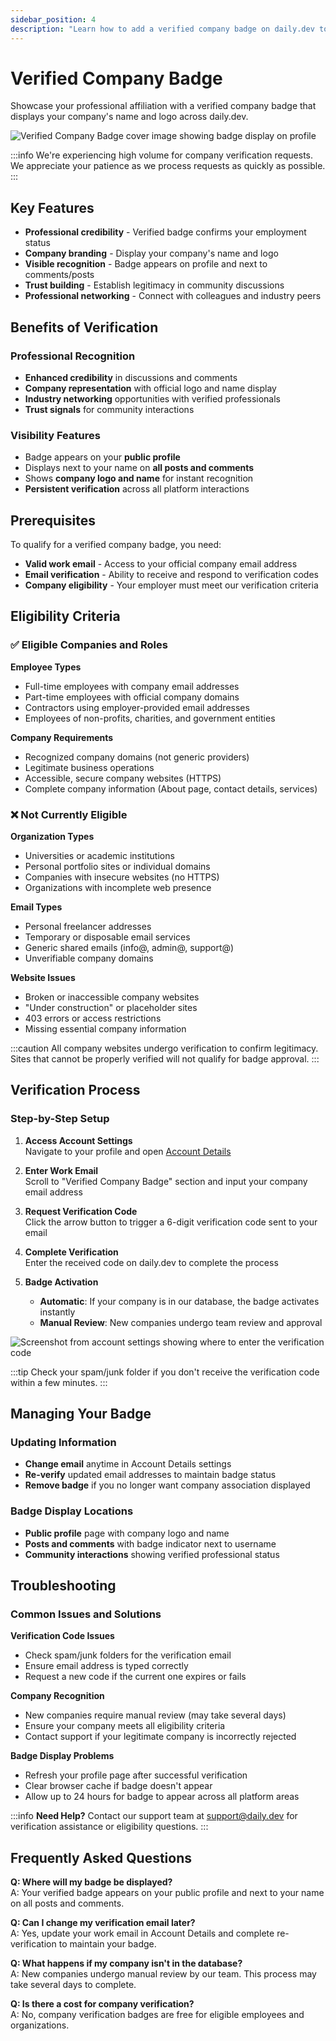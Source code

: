 ```yaml
---
sidebar_position: 4
description: "Learn how to add a verified company badge on daily.dev to showcase your professional affiliation, build credibility, and enhance visibility in discussions."
---
```


# Verified Company Badge

Showcase your professional affiliation with a verified company badge that displays your company's name and logo across daily.dev.

![Verified Company Badge cover image showing badge display on profile](https://daily-now-res.cloudinary.com/image/upload/v1724771209/docs/Change_log.png)

:::info
We're experiencing high volume for company verification requests. We appreciate your patience as we process requests as quickly as possible.
:::

## Key Features

- **Professional credibility** - Verified badge confirms your employment status
- **Company branding** - Display your company's name and logo
- **Visible recognition** - Badge appears on profile and next to comments/posts  
- **Trust building** - Establish legitimacy in community discussions
- **Professional networking** - Connect with colleagues and industry peers

## Benefits of Verification

### Professional Recognition
- **Enhanced credibility** in discussions and comments
- **Company representation** with official logo and name display
- **Industry networking** opportunities with verified professionals
- **Trust signals** for community interactions

### Visibility Features  
- Badge appears on your **public profile**
- Displays next to your name on **all posts and comments**
- Shows **company logo and name** for instant recognition
- **Persistent verification** across all platform interactions

## Prerequisites

To qualify for a verified company badge, you need:
- **Valid work email** - Access to your official company email address
- **Email verification** - Ability to receive and respond to verification codes
- **Company eligibility** - Your employer must meet our verification criteria

## Eligibility Criteria

### ✅ Eligible Companies and Roles

**Employee Types**
- Full-time employees with company email addresses
- Part-time employees with official company domains
- Contractors using employer-provided email addresses
- Employees of non-profits, charities, and government entities

**Company Requirements**
- Recognized company domains (not generic providers)
- Legitimate business operations
- Accessible, secure company websites (HTTPS)
- Complete company information (About page, contact details, services)

### ❌ Not Currently Eligible

**Organization Types**
- Universities or academic institutions
- Personal portfolio sites or individual domains
- Companies with insecure websites (no HTTPS)
- Organizations with incomplete web presence

**Email Types**
- Personal freelancer addresses
- Temporary or disposable email services
- Generic shared emails (info@, admin@, support@)
- Unverifiable company domains

**Website Issues**
- Broken or inaccessible company websites
- "Under construction" or placeholder sites
- 403 errors or access restrictions
- Missing essential company information

:::caution
All company websites undergo verification to confirm legitimacy. Sites that cannot be properly verified will not qualify for badge approval.
:::

## Verification Process

### Step-by-Step Setup

1. **Access Account Settings**  
   Navigate to your profile and open [Account Details](https://app.daily.dev/account/profile#verified-company-badge)

2. **Enter Work Email**  
   Scroll to "Verified Company Badge" section and input your company email address

3. **Request Verification Code**  
   Click the arrow button to trigger a 6-digit verification code sent to your email

4. **Complete Verification**  
   Enter the received code on daily.dev to complete the process

5. **Badge Activation**  
   - **Automatic**: If your company is in our database, the badge activates instantly
   - **Manual Review**: New companies undergo team review and approval

![Screenshot from account settings showing where to enter the verification code](https://daily-now-res.cloudinary.com/image/upload/v1724771522/docs/SCR-20240827-pwqt.png)

:::tip
Check your spam/junk folder if you don't receive the verification code within a few minutes.
:::

## Managing Your Badge

### Updating Information
- **Change email** anytime in Account Details settings
- **Re-verify** updated email addresses to maintain badge status
- **Remove badge** if you no longer want company association displayed

### Badge Display Locations
- **Public profile** page with company logo and name
- **Posts and comments** with badge indicator next to username
- **Community interactions** showing verified professional status

## Troubleshooting

### Common Issues and Solutions

**Verification Code Issues**
- Check spam/junk folders for the verification email
- Ensure email address is typed correctly
- Request a new code if the current one expires or fails

**Company Recognition**  
- New companies require manual review (may take several days)
- Ensure your company meets all eligibility criteria
- Contact support if your legitimate company is incorrectly rejected

**Badge Display Problems**
- Refresh your profile page after successful verification
- Clear browser cache if badge doesn't appear
- Allow up to 24 hours for badge to appear across all platform areas

:::info
**Need Help?** Contact our support team at [support@daily.dev](mailto:support@daily.dev) for verification assistance or eligibility questions.
:::

## Frequently Asked Questions

**Q: Where will my badge be displayed?**  
A: Your verified badge appears on your public profile and next to your name on all posts and comments.

**Q: Can I change my verification email later?**  
A: Yes, update your work email in Account Details and complete re-verification to maintain your badge.

**Q: What happens if my company isn't in the database?**  
A: New companies undergo manual review by our team. This process may take several days to complete.

**Q: Is there a cost for company verification?**  
A: No, company verification badges are free for eligible employees and organizations.
